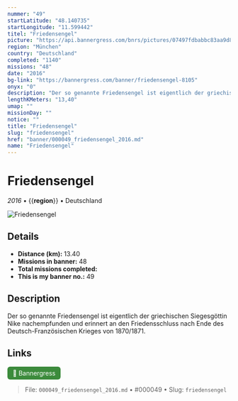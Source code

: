 ```yaml
---
nummer: "49"
startLatitude: "48.140735"
startLongitude: "11.599442"
titel: "Friedensengel"
picture: "https://api.bannergress.com/bnrs/pictures/07497fdbabbc83aa9d872aec006f5387"
region: "München"
country: "Deutschland"
completed: "1140"
missions: "48"
date: "2016"
bg-link: "https://bannergress.com/banner/friedensengel-8105"
onyx: "0"
description: "Der so genannte Friedensengel ist eigentlich der griechischen Siegesgöttin Nike nachempfunden und erinnert an den Friedensschluss nach Ende des Deutsch-Französischen Krieges von 1870/1871."
lengthKMeters: "13,40"
umap: ""
missionDay: ""
notice: ""
title: "Friedensengel"
slug: "friedensengel"
href: "banner/000049_friedensengel_2016.md"
name: "Friedensengel"
---
```

# Friedensengel

*2016* • {{__region__}} • Deutschland

![Friedensengel](https://api.bannergress.com/bnrs/pictures/07497fdbabbc83aa9d872aec006f5387)



## Details
- **Distance (km):** 13.40
- **Missions in banner:** 48
- **Total missions completed:** 
- **This is my banner no.:** 49



## Description
Der so genannte Friedensengel ist eigentlich der griechischen Siegesgöttin Nike nachempfunden und erinnert an den Friedensschluss nach Ende des Deutsch-Französischen Krieges von 1870/1871.



## Links
<a href="https://bannergress.com/banner/friedensengel-8105" target="_blank" style="display:inline-block;margin-right:8px;padding:6px 12px;background:#3c8b3c;color:#fff;text-decoration:none;border-radius:6px;">🔗 Bannergress</a>



> File: `000049_friedensengel_2016.md` • #000049 • Slug: `friedensengel`
